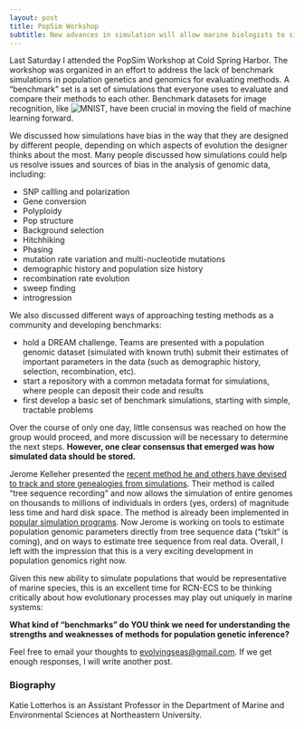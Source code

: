 ```yaml
---
layout: post
title: PopSim Workshop
subtitle: New advances in simulation will allow marine biologists to simulate very large population sizes
---
```


Last Saturday I attended the PopSim Workshop at Cold Spring Harbor. The workshop was organized in an effort to address the lack of 
benchmark simulations in population genetics and genomics for evaluating methods. A “benchmark” set is a set of simulations that everyone 
uses to evaluate and compare their methods to each other. Benchmark datasets for image recognition, like ![MNIST](https://en.wikipedia.org/wiki/MNIST_database), 
have been crucial in moving the field of machine learning forward.

We discussed how simulations have bias in the way that they are designed by different people, depending on which aspects of 
evolution the designer thinks about the most. Many people discussed how simulations could help us resolve issues and sources of bias in 
the analysis of genomic data, including:
* SNP callling and polarization
* Gene conversion
* Polyploidy
* Pop structure
* Background selection
* Hitchhiking
* Phasing
* mutation rate variation  and multi-nucleotide mutations
* demographic history and population size history
* recombination rate evolution
* sweep finding
* introgression

We also discussed different ways of approaching testing methods as a community and developing benchmarks:
* hold a DREAM challenge. Teams are presented with a population genomic dataset (simulated with known truth) submit their 
estimates of important parameters in the data (such as demographic history, selection, recombination, etc). 
* start a repository with a common metadata format for simulations, where people can deposit their code and results
* first develop a basic set of benchmark simulations, starting with simple, tractable problems 

Over the course of only one day, little consensus was reached on how the group would proceed, and more discussion will be necessary to 
determine the next steps. **However, one clear consensus that emerged was how simulated data should be stored.**

Jerome Kelleher presented the [recent method he and others have devised to track and store genealogies from simulations](https://www.biorxiv.org/content/early/2018/06/07/248500). 
Their method is called “tree sequence recording” and now allows the simulation of entire genomes on thousands to millions of individuals 
in orders (yes, orders) of magnitude less time and hard disk space. The method is already been implemented in [popular simulation 
programs](https://www.biorxiv.org/content/early/2018/11/06/407783). Now Jerome is working on tools to estimate population genomic 
parameters directly from tree sequence data (“tskit” is coming), and on ways to estimate tree sequence from real data. Overall, 
I left with the impression that this is a very exciting development in population genomics right now.

Given this new ability to simulate populations that would be representative of marine species, this is an excellent time for 
RCN-ECS to be thinking critically about how evolutionary processes may play out uniquely in marine systems: 

**What kind of “benchmarks” do YOU think we need for understanding the strengths and weaknesses of methods for population genetic 
inference?** 

Feel free to email your thoughts to evolvingseas@gmail.com. If we get enough responses, I will write another post.

### Biography
Katie Lotterhos is an Assistant Professor in the Department of Marine and Environmental Sciences at Northeastern University. 
